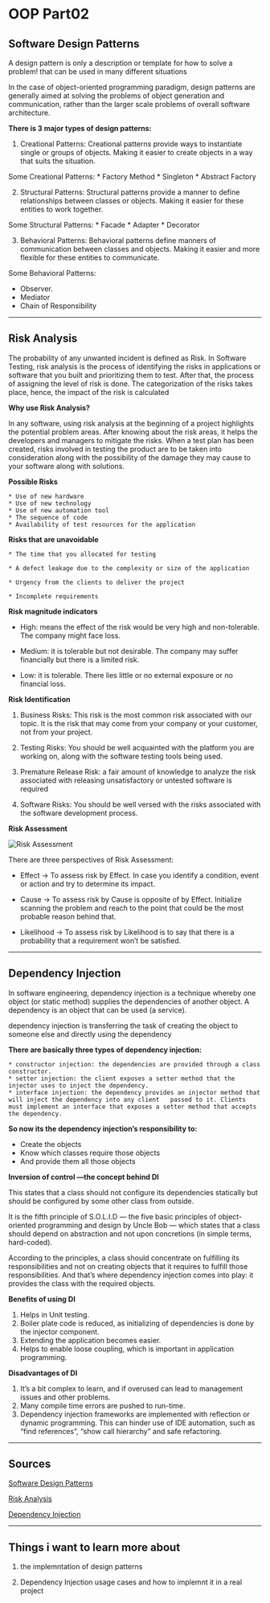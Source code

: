 # OOP Part02

## Software Design Patterns 

A design pattern is only a description or template for how to solve a problem! that can be used in many different situations

In the case of object-oriented programming paradigm, design patterns are generally aimed at solving the problems of object generation and communication, rather than the larger scale problems of overall software architecture.

**There is 3 major types of design patterns:**

1. Creational Patterns: 
    Creational patterns provide ways to instantiate single or groups of objects. Making it easier to create objects in a way that suits the situation.

Some Creational Patterns:
    * Factory Method
    * Singleton
    * Abstract Factory

2. Structural Patterns:
    Structural patterns provide a manner to define relationships between classes or objects. Making it easier for these entities to work together.

Some Structural Patterns:
    * Facade
    * Adapter
    * Decorator

3. Behavioral Patterns:
    Behavioral patterns define manners of communication between classes and objects. Making it easier and more flexible for these entities to communicate.

Some Behavioral Patterns:
   * Observer.
   * Mediator
   * Chain of Responsibility


***

## Risk Analysis

The probability of any unwanted incident is defined as Risk.
 In Software Testing, risk analysis is the process of identifying the risks in applications or software that you built and prioritizing them to test. After that, the process of assigning the level of risk is done. The categorization of the risks takes place, hence, the impact of the risk is calculated

**Why use Risk Analysis?**

In any software, using risk analysis at the beginning of a project highlights the potential problem areas. After knowing about the risk areas, it helps the developers and managers to mitigate the risks. When a test plan has been created, risks involved in testing the product are to be taken into consideration along with the possibility of the damage they may cause to your software along with solutions.

**Possible Risks**

    * Use of new hardware
    * Use of new technology
    * Use of new automation tool
    * The sequence of code
    * Availability of test resources for the application


**Risks that are unavoidable**

    * The time that you allocated for testing

    * A defect leakage due to the complexity or size of the application

    * Urgency from the clients to deliver the project

    * Incomplete requirements


**Risk magnitude indicators**

* High: means the effect of the risk would be very high and non-tolerable. The company might face loss.

* Medium: it is tolerable but not desirable. The company may suffer financially but there is a limited risk.

* Low: it is tolerable. There lies little or no external exposure or no financial loss.


**Risk Identification**

   1. Business Risks: This risk is the most common risk associated with our topic. It is the risk that may come from your company or your customer, not from your project.

   2. Testing Risks: You should be well acquainted with the platform you are working on, along with the software testing tools being used.

   3. Premature Release Risk: a fair amount of knowledge to analyze the risk associated with releasing unsatisfactory or untested software is required

   4. Software Risks: You should be well versed with the risks associated with the software development process.


**Risk Assessment**

![Risk Assessment](https://d1jnx9ba8s6j9r.cloudfront.net/blog/wp-content/uploads/2019/08/Picture1-528x290.png)


There are three perspectives of Risk Assessment:

* Effect -> To assess risk by Effect. In case you identify a condition, event or action and try to determine its impact.

* Cause -> To assess risk by Cause is opposite of by Effect. Initialize scanning the problem and reach to the point that could be the most probable reason behind that.

* Likelihood -> To assess risk by Likelihood is to say that there is a probability that a requirement won’t be satisfied.



***

## Dependency Injection

In software engineering, dependency injection is a technique whereby one object (or static method) supplies the dependencies of another object. A dependency is an object that can be used (a service).

dependency injection is transferring the task of creating the object to someone else and directly using the dependency 

**There are basically three types of dependency injection:**

    * constructor injection: the dependencies are provided through a class constructor.
    * setter injection: the client exposes a setter method that the injector uses to inject the dependency.
    * interface injection: the dependency provides an injector method that will inject the dependency into any client   passed to it. Clients must implement an interface that exposes a setter method that accepts the dependency.

**So now its the dependency injection’s responsibility to:**

   * Create the objects
   * Know which classes require those objects
   * And provide them all those objects


**Inversion of control —the concept behind DI**

This states that a class should not configure its dependencies statically but should be configured by some other class from outside.

It is the fifth principle of S.O.L.I.D — the five basic principles of object-oriented programming and design by Uncle Bob — which states that a class should depend on abstraction and not upon concretions (in simple terms, hard-coded).

According to the principles, a class should concentrate on fulfilling its responsibilities and not on creating objects that it requires to fulfill those responsibilities. And that’s where dependency injection comes into play: it provides the class with the required objects.


**Benefits of using DI**

   1. Helps in Unit testing.
   2. Boiler plate code is reduced, as initializing of dependencies is done by the injector component.
   3. Extending the application becomes easier.
   4. Helps to enable loose coupling, which is important in application programming.

**Disadvantages of DI**

   1. It’s a bit complex to learn, and if overused can lead to management issues and other problems.
   2. Many compile time errors are pushed to run-time.
   3. Dependency injection frameworks are implemented with reflection or dynamic programming. This can hinder use of IDE automation, such as “find references”, “show call hierarchy” and safe refactoring.


***

## Sources 

[Software Design Patterns](https://medium.com/@Mahmoud_Zalt/software-design-patterns-simplified-8a72232d52b1)

[Risk Analysis](https://www.edureka.co/blog/risk-analysis-in-software-testing/)

[Dependency Injection](https://www.freecodecamp.org/news/a-quick-intro-to-dependency-injection-what-it-is-and-when-to-use-it-7578c84fa88f/)


***

## Things i want to learn more about 

1. the implemntation of design patterns

2. Dependency Injection usage cases and how to implemnt it in a real project